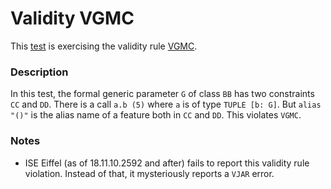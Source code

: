 # Validity VGMC

This [test](.) is exercising the validity rule [VGMC](../Readme.md).

### Description

In this test, the formal generic parameter `G` of class `BB` has two constraints `CC` and `DD`. There is a call `a.b (5)` where `a` is of type `TUPLE [b: G]`. But `alias "()"` is the alias name of a feature both in `CC` and `DD`. This violates `VGMC`.

### Notes

* ISE Eiffel (as of 18.11.10.2592 and after) fails to report this validity rule violation. Instead of that, it mysteriously reports a `VJAR` error.
